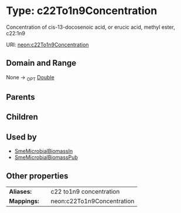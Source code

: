 
# Type: c22To1n9Concentration


Concentration of cis-13-docosenoic acid, or erucic acid, methyl ester, c22:1n9

URI: [neon:c22To1n9Concentration](https://data.neonscience.org/c22To1n9Concentration)


## Domain and Range

None ->  <sub>OPT</sub> [Double](types/Double.md)

## Parents


## Children


## Used by

 * [SmeMicrobialBiomassIn](SmeMicrobialBiomassIn.md)
 * [SmeMicrobialBiomassPub](SmeMicrobialBiomassPub.md)

## Other properties

|  |  |  |
| --- | --- | --- |
| **Aliases:** | | c22 to1n9 concentration |
| **Mappings:** | | neon:c22To1n9Concentration |

